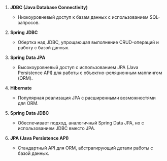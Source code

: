 1. **JDBC (Java Database Connectivity)**
    - Низкоуровневый доступ к базам данных с использованием SQL-запросов.

2. **Spring JDBC**
    - Обертка над JDBC, упрощающая выполнение CRUD-операций и работу с базой данных.

3. **Spring Data JPA**
    - Высокоуровневый доступ с использованием JPA (Java Persistence API) для работы с объектно-реляционным маппингом (ORM).

4. **Hibernate**
    - Популярная реализация JPA с расширенными возможностями для ORM.

5. **Spring Data JDBC**
    - Обеспечивает подход, аналогичный Spring Data JPA, но с использованием JDBC вместо JPA.

6. **JPA (Java Persistence API)**
    - Стандартный API для ORM, абстрагирующий детали работы с базой данных.

